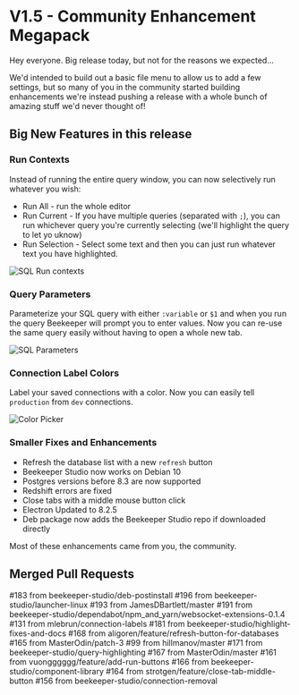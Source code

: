 # V1.5 - Community Enhancement Megapack

Hey everyone. Big release today, but not for the reasons we expected...

We'd intended to build out a basic file menu to allow us to add a few settings, but so many of you in the community started building enhancements we're instead pushing a release with a whole bunch of amazing stuff we'd never thought of!

## Big New Features in this release

### Run Contexts

Instead of running the entire query window, you can now selectively run whatever you wish:
- Run All - run the whole editor
- Run Current - If you have multiple queries (separated with `;`), you can run whichever query you're currently selecting (we'll highlight the query to let yo uknow)
- Run Selection - Select some text and then you can just run whatever text you have highlighted.

![SQL Run contexts](https://user-images.githubusercontent.com/279769/84578583-3423a780-ad8c-11ea-8fcc-6b6d6c740bc2.gif)


### Query Parameters

Parameterize your SQL query with either `:variable` or `$1` and when you run the query Beekeeper will prompt you to enter values. Now you can re-use the same query easily without having to open a whole new tab.

![SQL Parameters](https://camo.githubusercontent.com/6582a2b09ef9b567bb5470a76276daee5aa36765/68747470733a2f2f6d656469612e67697068792e636f6d2f6d656469612f5176644c45476b4c7a35706f5272547a6e592f67697068792e676966)

### Connection Label Colors

Label your saved connections with a color. Now you can easily tell `production` from `dev` connections.

![Color Picker](https://user-images.githubusercontent.com/279769/84578500-7a2c3b80-ad8b-11ea-83ee-659a9fd999a3.gif)


### Smaller Fixes and Enhancements
- Refresh the database list with a new `refresh` button
- Beekeeper Studio now works on Debian 10
- Postgres versions before 8.3 are now supported
- Redshift errors are fixed
- Close tabs with a middle mouse button click
- Electron Updated to 8.2.5
- Deb package now adds the Beekeeper Studio repo if downloaded directly

Most of these enhancements came from you, the community.

## Merged Pull Requests

#183 from beekeeper-studio/deb-postinstall
#196 from beekeeper-studio/launcher-linux
#193 from JamesDBartlett/master
#191 from beekeeper-studio/dependabot/npm_and_yarn/websocket-extensions-0.1.4
#131 from mlebrun/connection-labels
#181 from beekeeper-studio/highlight-fixes-and-docs
#168 from aligoren/feature/refresh-button-for-databases
#165 from MasterOdin/patch-3
#99 from hillmanov/master
#171 from beekeeper-studio/query-highlighting
#167 from MasterOdin/master
#161 from vuongggggg/feature/add-run-buttons
#166 from beekeeper-studio/component-library
#164 from strotgen/feature/close-tab-middle-button
#156 from beekeeper-studio/connection-removal
